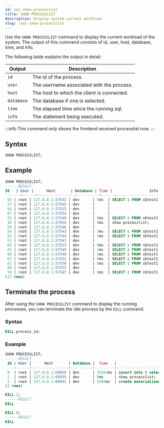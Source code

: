 ```yaml
---
id: sql-show-processlist
title: SHOW PROCESSLIST
description: Display system current workload.
slug: /sql-show-processlist
---
```

<head>
  <link rel="canonical" href="https://docs.risingwave.com/docs/current/sql-show-processlist/" />
</head>

Use the `SHOW PROCESSLIST` command to display the current workload of the system. The output of this command consists of id, user, host, database, time, and info. 

The following table explains the output in detail:

| Output | Description|
|-----------|-------------|
|`id`|The id of the process.|
|`user`|The username associated with the process.|
|`host`|The host to which the client is connected.|
|`database`|The database if one is selected.|
|`time`|The elapsed time since the running sql.|
|`info`|The statement being executed.|


:::info
This command only shows the frontend received processlist now.
:::

## Syntax

```sql
SHOW PROCESSLIST;
```

## Example

```sql
SHOW PROCESSLIST;
------RESULT
Id   | User |      Host       | Database | Time |                 Info
-------+------+-----------------+----------+------+---------------------------------------
 56 | root | 127.0.0.1:57542 | dev      | 6ms  | SELECT c FROM sbtest1 WHERE id=197719
 57 | root | 127.0.0.1:57545 | dev      |      |
 64 | root | 127.0.0.1:57552 | dev      |      |
 67 | root | 127.0.0.1:57554 | dev      |      |
 52 | root | 127.0.0.1:57540 | dev      | 0ms  | SELECT c FROM sbtest1 WHERE id=961513
 16 | root | 127.0.0.1:57054 | dev      | 0ms  | show processlist;
 58 | root | 127.0.0.1:57546 | dev      |      |
 54 | root | 127.0.0.1:57543 | dev      | 3ms  | SELECT c FROM sbtest1 WHERE id=99465
 55 | root | 127.0.0.1:57544 | dev      | 1ms  | SELECT c FROM sbtest1 WHERE id=601879
 53 | root | 127.0.0.1:57541 | dev      |      |
 65 | root | 127.0.0.1:57553 | dev      | 0ms  | SELECT c FROM sbtest1 WHERE id=547609
 61 | root | 127.0.0.1:57549 | dev      | 2ms  | SELECT c FROM sbtest1 WHERE id=394922
 60 | root | 127.0.0.1:57548 | dev      | 4ms  | SELECT c FROM sbtest1 WHERE id=453909
 63 | root | 127.0.0.1:57551 | dev      | 0ms  | SELECT c FROM sbtest1 WHERE id=190594
 62 | root | 127.0.0.1:57550 | dev      | 0ms  | SELECT c FROM sbtest1 WHERE id=128925
 66 | root | 127.0.0.1:57555 | dev      |      |
 59 | root | 127.0.0.1:57547 | dev      | 0ms  | SELECT c FROM sbtest1 WHERE id=772039
(17 rows)
```

## Terminate the process

After using the `SHOW PROCESSLIST` command to display the running processes, you can terminate the idle process by the `KILL` command.

### Syntax

```sql
KILL process_id;
```

### Example
```sql
SHOW PROCESSLIST;
------RESULT
 Id | User |      Host       | Database |  Time   |                            Info
----+------+-----------------+----------+---------+------------------------------------------------------------
 0  | root | 127.0.0.1:60858 | dev      | 35363ms | insert into t select i from generate_series(1, 1000000) i;
 1  | root | 127.0.0.1:60935 | dev      | 0ms     | show processlist;
 2  | root | 127.0.0.1:60941 | dev      | 4304ms  | create materialized view mv2 as select * from t;
(3 rows)

KILL 2;
------RESULT
KILL

KILL 0;
------RESULT
KILL
```
